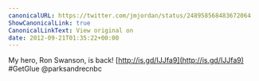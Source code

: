 ```yaml
---
canonicalURL: https://twitter.com/jmjordan/status/248958568483672064
ShowCanonicalLink: true
CanonicalLinkText: View original on
date: 2012-09-21T01:35:22+00:00
---
```

My hero, Ron Swanson, is back! [http://is.gd/IJJfa9](http://is.gd/IJJfa9) #GetGlue @parksandrecnbc